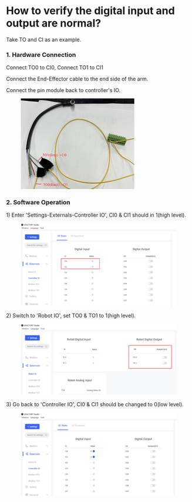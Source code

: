 # How to verify the digital input and output are normal?

Take TO and CI as an example.

### 1. Hardware Connection

Connect TO0 to CI0, Connect TO1 to CI1

Connect the End-Effector cable to the end side of the arm.

Connect the pin module back to controller's IO.

<div align="left">

<figure><img src="../.gitbook/assets/TOtoCI.png" alt="" width="309"><figcaption></figcaption></figure>

</div>

### 2. Software Operation

1\) Enter 'Settings-Externals-Controller IO', CI0 & CI1 should in 1(high level).

<figure><img src="../.gitbook/assets/image (1) (1) (1).png" alt=""><figcaption></figcaption></figure>

2\) Switch to 'Robot IO', set TO0 & TO1 to 1(high level).

<figure><img src="../.gitbook/assets/image (2).png" alt=""><figcaption></figcaption></figure>

3\) Go back to 'Controller IO',  CI0 & CI1 should be changed to 0(low level).

<figure><img src="../.gitbook/assets/image (3).png" alt=""><figcaption></figcaption></figure>

